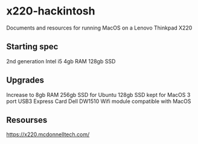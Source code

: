 # x220-hackintosh
Documents and resources for running MacOS on a Lenovo Thinkpad X220


## Starting spec
2nd generation Intel i5
4gb RAM
128gb SSD

## Upgrades
Increase to 8gb RAM
256gb SSD for Ubuntu
128gb SSD kept for MacOS
3 port USB3 Express Card
Dell DW1510 Wifi module compatible with MacOS

## Resourses
https://x220.mcdonnelltech.com/

